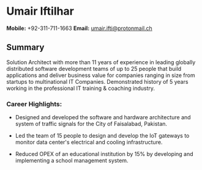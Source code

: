 # Umair Iftilhar

**Mobile:** +92-311-711-1663
**Email:** umair.ifti@protonmail.ch

## Summary

Solution Architect with more than 11 years of experience in leading globally distributed software development teams of up to 25 people that build applications and deliver business value for companies ranging in size from startups to multinational IT Companies. Demonstrated history of 5 years working in the professional IT training & coaching industry.

### Career Highlights:

- Designed and developed the software and hardware architecture and system of traffic signals for the City of Faisalabad, Pakistan.

- Led the team of 15 people to design and develop the IoT gateways to monitor data center's electrical and cooling infrastructure.

- Reduced OPEX of an educational institution by 15% by developing and implementing a school management system.
